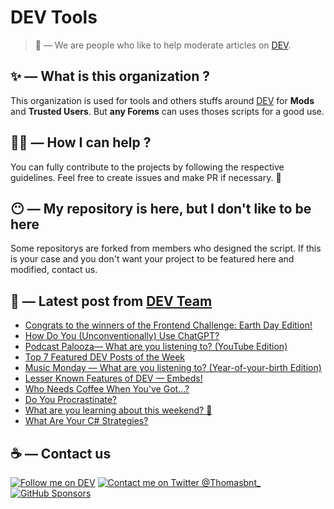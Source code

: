 # DEV Tools

> 🔧 — We are people who like to help moderate articles on [DEV](https://dev.to).

## ✨ — What is this organization ?

This organization is used for tools and others stuffs around [DEV](https://dev.to) for **Mods** and **Trusted Users**. But __any Forems__ can uses thoses scripts for a good use.


## 💪🏼 — How I can help ?

You can fully contribute to the projects by following the respective guidelines. Feel free to create issues and make PR if necessary. 🎉

## 😶 — My repository is here, but I don't like to be here

Some repositorys are forked from members who designed the script. If this is your case and you don't want your project to be featured here and modified, contact us.

## 📝 — Latest post from [DEV Team](https://dev.to/devteam)

<!-- BLOG-POST-LIST:START -->
- [Congrats to the winners of the Frontend Challenge: Earth Day Edition!](https://dev.to/devteam/congrats-to-the-winners-of-the-frontend-challenge-earth-day-edition-4gd7)
- [How Do You &lpar;Unconventionally&rpar; Use ChatGPT?](https://dev.to/devteam/how-do-you-unconventionally-use-chatgpt-3c7g)
- [Podcast Palooza— What are you listening to? &lpar;YouTube Edition&rpar;](https://dev.to/devteam/podcast-palooza-what-are-you-listening-to-youtube-edition-3p9a)
- [Top 7 Featured DEV Posts of the Week](https://dev.to/devteam/top-7-featured-dev-posts-of-the-week-79a)
- [Music Monday — What are you listening to? &lpar;Year-of-your-birth Edition&rpar;](https://dev.to/devteam/music-monday-what-are-you-listening-to-year-of-your-birth-edition-4kff)
- [Lesser Known Features of DEV — Embeds!](https://dev.to/devteam/lesser-known-features-of-dev-embeds-3bpn)
- [Who Needs Coffee When You&#39;ve Got...?](https://dev.to/devteam/who-needs-coffee-when-youve-got-4nh2)
- [Do You Procrastinate?](https://dev.to/devteam/do-you-procrastinate-5bio)
- [What are you learning about this weekend? 🧠](https://dev.to/devteam/what-are-you-learning-about-this-weekend-2ipc)
- [What Are Your C# Strategies?](https://dev.to/devteam/what-are-your-c-strategies-41o2)
<!-- BLOG-POST-LIST:END -->


## ☕ — Contact us

[![Follow me on DEV](https://img.shields.io/badge/dev.to-%2308090A.svg?&style=for-the-badge&logo=dev.to&logoColor=white&alt=devto)](https://dev.to/thomasbnt)
[![Contact me on Twitter @Thomasbnt_](https://img.shields.io/badge/Contact%20me%20on%20Twitter-%231DA1F2.svg?&style=for-the-badge&logo=twitter&logoColor=white&alt=twitter)](https://twitter.com/messages/1142357270-1142357270?text=Hello,%20I%20contact%20you%20from%20devtotools%20&recipient_id=1142357270) [![GitHub Sponsors](https://img.shields.io/badge/Sponsor%20me-%23EA54AE.svg?&style=for-the-badge&logo=github-sponsors&logoColor=white)](https://github.com/sponsors/thomasbnt)


